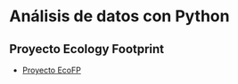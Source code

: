 # Análisis de datos con Python

## Proyecto Ecology Footprint

- [Proyecto EcoFP]('https://github.com/Flor37/Analisis-de-datos-con-Python/blob/main/EcoFP.ipynb') 

